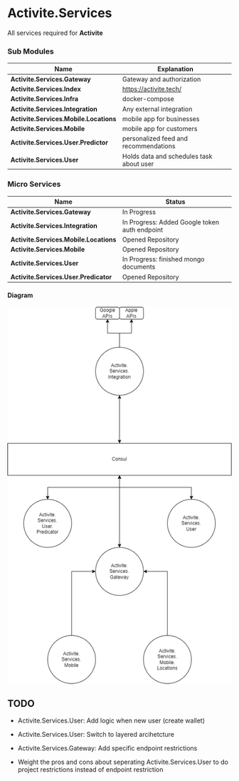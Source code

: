# Activite.Services

All services required for **Activite**

### Sub Modules

| Name      | Explanation                                             |
|--------------|------------------------------------------------------|
| **Activite.Services.Gateway** | Gateway and authorization |
| **Activite.Services.Index** | https://activite.tech/ |
| **Activite.Services.Infra** | docker-compose |
| **Activite.Services.Integration** | Any external integration |
| **Activite.Services.Mobile.Locations** | mobile app for businesses |
| **Activite.Services.Mobile** | mobile app for customers |
| **Activite.Services.User.Predictor** | personalized feed and recommendations |
| **Activite.Services.User** | Holds data and schedules task about user |

### Micro Services

| Name      | Status                                                  |
|--------------|------------------------------------------------------|
| **Activite.Services.Gateway** | In Progress |
| **Activite.Services.Integration** | In Progress: Added Google token auth endpoint |
| **Activite.Services.Mobile.Locations** | Opened Repository |
| **Activite.Services.Mobile** | Opened Repository |
| **Activite.Services.User** | In Progress: finished mongo documents |
| **Activite.Services.User.Predicator** | Opened Repository |

#### Diagram
![micro service diagram](micro-service-diagram.png)

## TODO
* Activite.Services.User: Add logic when new user (create wallet)
* Activite.Services.User: Switch to layered arcihetcture

* Activite.Services.Gateway: Add specific endpoint restrictions

* Weight the pros and cons about seperating Activite.Services.User to do project restrictions instead of endpoint restriction